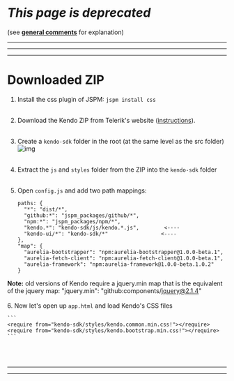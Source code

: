 # _This page is deprecated_

(see **[general comments](./general-comments.html)** for explanation)

***
***
***


# Downloaded ZIP

1. Install the css plugin of JSPM: `jspm install css`
<br><br>
2. Download the Kendo ZIP from Telerik's website ([instructions](../../simple/kendo_all_min_js)).
<br><br> 
3. Create a `kendo-sdk` folder in the root (at the same level as the src folder)
![img](http://i.imgur.com/HefXpuN.png)
<br><br>
4. Extract the `js` and `styles` folder from the ZIP into the `kendo-sdk` folder
<br><br>
5. Open `config.js` and add two path mappings:

    ```
    paths: {
      "*": "dist/*",
      "github:*": "jspm_packages/github/*",
      "npm:*": "jspm_packages/npm/*",
      "kendo.*": "kendo-sdk/js/kendo.*.js",        <----
      "kendo-ui/*": "kendo-sdk/*"                 <----
    },
    "map": {
      "aurelia-bootstrapper": "npm:aurelia-bootstrapper@1.0.0-beta.1",
      "aurelia-fetch-client": "npm:aurelia-fetch-client@1.0.0-beta.1",
      "aurelia-framework": "npm:aurelia-framework@1.0.0-beta.1.0.2"
    }
    ```

  **Note:** old versions of Kendo require a jquery.min map that is the equivalent of the jquery map: "jquery.min": "github:components/jquery@2.1.4"
<br><br>
6. Now let's open up `app.html` and load Kendo's CSS files

    ```
    <require from="kendo-sdk/styles/kendo.common.min.css!"></require>
    <require from="kendo-sdk/styles/kendo.bootstrap.min.css!"></require>
    ```
<br><br>
***
***